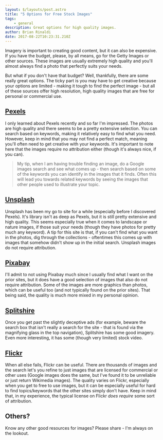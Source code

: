 ```yaml
---
layout: $/layouts/post.astro
title: "5 Options for Free Stock Images"
tags:
    - general
description: Great options for high quality images.
author: Brian Rinaldi
date: 2017-08-22T10:23:31.210Z
---
```


Imagery is important to creating good content, but it can also be expensive. If you have the budget, please, by all means, go for the Getty Images or other sources. These images are usually extremely high quality and you'll almost always find a photo that perfectly suits your needs.

But what if you don't have that budget? Well, thankfully, there are some really great options. The ticky part is you may have to get creative because your options are limited - making it tough to find the perfect image - but all of these sources offer high resolution, high quality images that are free for personal or commercial use.<!--more-->

## [Pexels](http://pexels.com)

I only learned about Pexels recently and so far I'm impressed. The photos are high quality and there seems to be a pretty extensive selection. You can search based on keywords, making it relatively easy to find what you need. However, keep in mind that you may not find a perfect match, meaning you'll often need to get creative with your keywords. It's important to note here that the images require no attribution either (though it's always nice, if you can).

> My tip, when I am having trouble finding an image, do a Google images search and see what comes up - then search based on some of the keywords you can identify in the images that it finds. Often this will lead you towards related keywords by seeing the images that other people used to illustrate your topic.

## [Unsplash](http://unsplash.com)

Unsplash has been my go to site for a while (especially before I discovered Pexels). It's library isn't as deep as Pexels, but it is still pretty extensive and high quality. This seems especially true when it comes to landscape or nature images, if those suit your needs (though they have photos for pretty much any keyword). A tip for this site is that, if you can't find what you want in the photos, dig through the collections - oftentimes this comes up with images that somehow didn't show up in the initial search. Unsplash images do not require attribution.

## [Pixabay](http://pixabay.com)

I'll admit to not using Pixabay much since I usually find what I want on the prior sites, but it does have a good selection of images that also do not require attribution. Some of the images are more graphics than photos, which can be useful too (and not typically found on the prior sites). That being said, the quality is much more mixed in my personal opinion.

## [Splitshire](http://splitshire.com)

Once you get past the slightly deceptive ads (for example, beware the search box that isn't really a search for the site - that is found via the magnifying glass in the top navigation), Splitshire has some good imagery. Even more interesting, it has some (though very limited) stock video.

## [Flickr](http://flickr.com)

When all else fails, Flickr can be useful. There are thousands of images and the search let's you refine to just images that are licensed for commercial or other uses (Google images does the same, but I've found it to be unreliable or just return Wikimedia images). The quality varies on Flickr, especially when you get to free to use images, but it can be especially useful for hard to find topics/keywords that the other sites simply don't have. Keep in mind that, in my experience, the typical license on Flickr _does require_ some sort of attribution.

## Others?

Know any other good resources for images? Please share - I'm always on the lookout.
